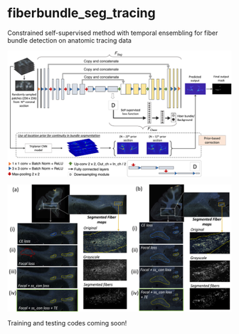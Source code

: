 # fiberbundle_seg_tracing
Constrained self-supervised method with temporal ensembling for fiber bundle detection on anatomic tracing data

<img
src="images/fig2.png"
alt="Network architecture used for fiber segmentation."
/>

<img
src="images/fig4_super_comp.jpg"
alt="Two sample results of the ablation study, with the profile of fibers within detected bundles."
/>

Training and testing codes coming soon!
